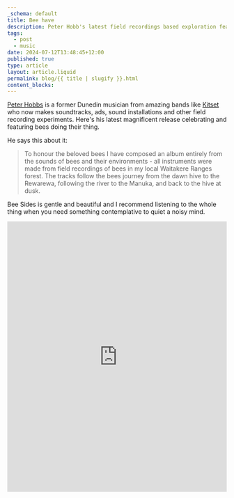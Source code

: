```yaml
---
_schema: default
title: Bee have
description: Peter Hobb's latest field recordings based exploration featuring bees.
tags:
  - post
  - music
date: 2024-07-12T13:48:45+12:00
published: true
type: article
layout: article.liquid
permalink: blog/{{ title | slugify }}.html
content_blocks:
---
```

<a href="https://www.harmonicstudio.com/" title="Peter Hobbs' sound studio in Auckland" target="_blank" rel="noopener">Peter Hobbs</a> is a former Dunedin musician from amazing bands like <a href="https://peterhobbs.bandcamp.com/album/testpot" title="Kitset's one and an only album at Bandcamp" target="_blank" rel="noopener">Kitset</a> who now makes soundtracks, ads, sound installations and other field recording experiments. Here's his latest magnificent release celebrating and featuring bees doing their thing.

He says this about it:

> To honour the beloved bees I have composed an album entirely from the sounds of bees and their environments - all instruments were made from field recordings of bees in my local Waitakere Ranges forest. The tracks follow the bees journey from the dawn hive to the Rewarewa, following the river to the Manuka, and back to the hive at dusk.

Bee Sides is gentle and beautiful and I recommend listening to the whole thing when you need something contemplative to quiet a noisy mind.

<iframe id="bandcamp" style="border: 0; width: 100%; height: 621px;" src="https://bandcamp.com/EmbeddedPlayer/album=782004372/size=large/bgcol=333333/linkcol=0f91ff/transparent=true/" seamless=""><a href="https://peterhobbs.bandcamp.com/album/bee-sides">Bee Sides by Peter Hobbs</a></iframe>